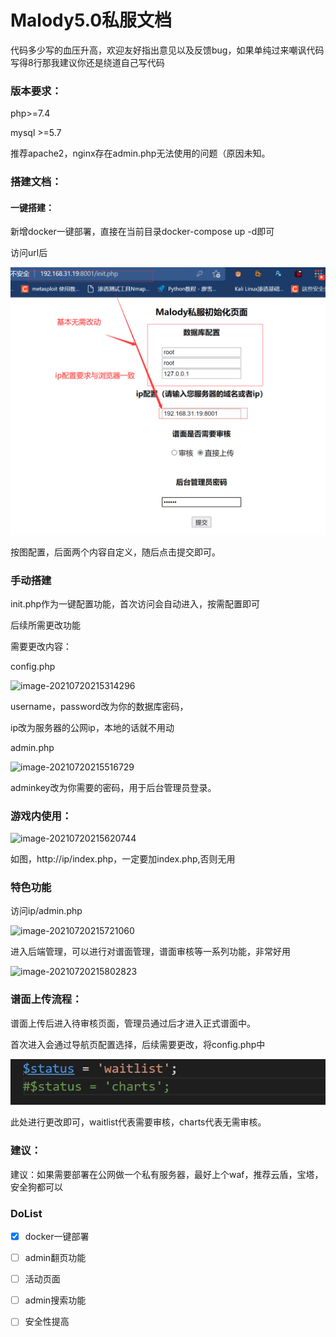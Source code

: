 # Malody5.0私服文档
代码多少写的血压升高，欢迎友好指出意见以及反馈bug，如果单纯过来嘲讽代码写得8行那我建议你还是绕道自己写代码

### 版本要求：

php>=7.4

mysql >=5.7

推荐apache2，nginx存在admin.php无法使用的问题（原因未知。

### 搭建文档：

#### 一键搭建：

新增docker一键部署，直接在当前目录docker-compose up -d即可

访问url后

![image-20210729220716457](/README.assets/image-20210729220716457.png)

按图配置，后面两个内容自定义，随后点击提交即可。

### 手动搭建

init.php作为一键配置功能，首次访问会自动进入，按需配置即可

后续所需更改功能

需要更改内容：

config.php

![image-20210720215314296](/README.assets/image-20210720215314296.png)

username，password改为你的数据库密码，

ip改为服务器的公网ip，本地的话就不用动

admin.php

![image-20210720215516729](/README.assets/image-20210720215516729.png)

adminkey改为你需要的密码，用于后台管理员登录。

### 游戏内使用：

![image-20210720215620744](/README.assets/image-20210720215620744.png)

如图，http://ip/index.php，一定要加index.php,否则无用

### 特色功能

访问ip/admin.php

![image-20210720215721060](/README.assets/image-20210720215721060.png)

进入后端管理，可以进行对谱面管理，谱面审核等一系列功能，非常好用

![image-20210720215802823](/README.assets/image-20210720215802823.png)

### 谱面上传流程：

谱面上传后进入待审核页面，管理员通过后才进入正式谱面中。

首次进入会通过导航页配置选择，后续需要更改，将config.php中

![image-20210729221041172](README.assets\image-20210729221041172.png)

此处进行更改即可，waitlist代表需要审核，charts代表无需审核。

### 建议：

建议：如果需要部署在公网做一个私有服务器，最好上个waf，推荐云盾，宝塔，安全狗都可以

### DoList

- [x] docker一键部署

- [ ] admin翻页功能
- [ ] 活动页面
- [ ] admin搜索功能
- [ ] 安全性提高
